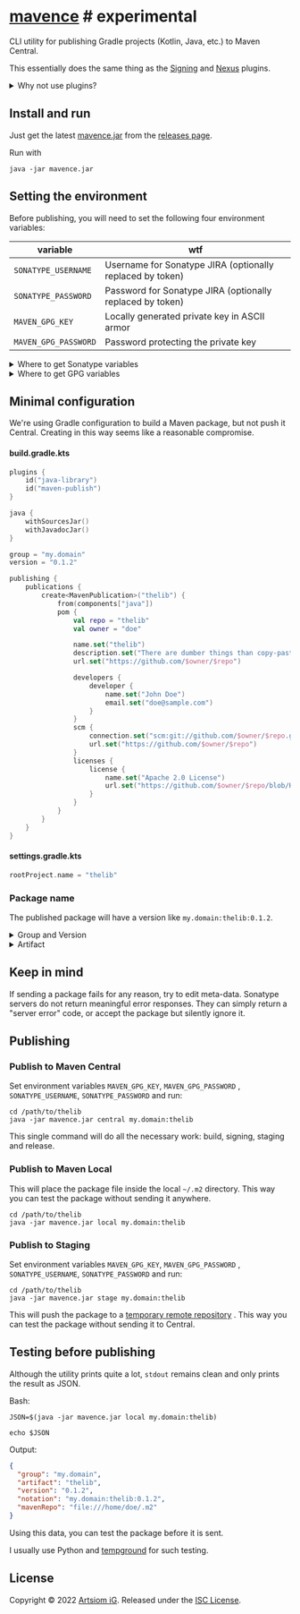 # [mavence](https://github.com/rtmigo/mavence) # experimental

CLI utility for publishing Gradle projects (Kotlin, Java, etc.) to Maven
Central.

This essentially does the same thing as
the [Signing](https://docs.gradle.org/current/userguide/signing_plugin.html) and
[Nexus](https://github.com/gradle-nexus/publish-plugin) plugins.

<details><summary>Why not use plugins?</summary>

- Building locally
- Publishing somewhere

These tasks are almost unrelated.

By placing publishing logic in a build script, you make the foundation of the
project complex, big and ugly.

However, we still use some Gradle plugins. The `maven-publish` creates, i.e.
builds a local copy of the Maven package.

</details>

## Install and run

Just get the
latest [mavence.jar](https://github.com/rtmigo/mavence/releases/latest/download/mavence.jar)
from the [releases page](https://github.com/rtmigo/mavence/releases).

Run with

```
java -jar mavence.jar
```

## Setting the environment

Before publishing, you will need to set the following four environment
variables:

| variable             | wtf                                                       |
|----------------------|-----------------------------------------------------------|
| `SONATYPE_USERNAME`  | Username for Sonatype JIRA (optionally replaced by token) |
| `SONATYPE_PASSWORD`  | Password for Sonatype JIRA (optionally replaced by token) |
| `MAVEN_GPG_KEY`      | Locally generated private key in ASCII armor              |  
| `MAVEN_GPG_PASSWORD` | Password protecting the private key                       |

<details><summary>Where to get Sonatype variables</summary>

You need
to [register](https://getstream.io/blog/publishing-libraries-to-mavencentral-2021/#registering-a-sonatype-account)
on the [Sonatype Jira](https://issues.sonatype.org/secure/Dashboard.jspa)
and chat with bots, until they **verify** that you can publish a package.
That gives you `SONATYPE_USERNAME` and `SONATYPE_PASSWORD` you can use for
publishing.

If you have enough nerve for one more step, you
can [generate tokens](https://central.sonatype.org/publish/manage-user/#generate-token-on-nxrm-servers).
The tokens also can be placed in the `SONATYPE_USERNAME` and `SONATYPE_PASSWORD`. In some circumstances it is safer. 



</details>
<details><summary>Where to get GPG variables</summary>

### Generate key

It gives you `MAVEN_GPG_PASSWORD`.

```bash
$ gpg --gen-key
```

`gpg` will interactively prompt you to choose a password for the new key. It is
this password that should later be placed in the variable `MAVEN_GPG_PASSWORD`.

### See your private key

It gives you `MAVEN_GPG_KEY`.

```bash
$ gpg --list-keys
```

```
pub   rsa3072 2022-10-18 [SC]
      1292EC426424C9BA0A581EE060C994FDCD3CADBD       << this is the ID
uid           [ultimate] John Doe <doe@example.com>
sub   rsa3072 2022-10-18 [E]
```

```bash
$ gpg --export-secret-keys --armor 1292EC426424C9BA0A581EE060C994FDCD3CADBD
```

```
-----BEGIN PGP PRIVATE KEY BLOCK-----

lQWGBGNOko0BDACzxxMh4EwjlOBRuV94reQglPp5Chzdw4yJHKBYffGGCy27nmde
Q05nuVbGJvHqv6jF1+zRNMIEKS/Ioa1C4jenEe0j3boGM2IgjHtPq7WuOeSR2ErX
...

-----END PGP PRIVATE KEY BLOCK-----
```

Or put it directly to `MAVEN_GPG_KEY` environment variable (Bash):

```bash
$ MAVEN_GPG_KEY=$(gpg --export-secret-keys --armor 1292EC426424C9BA0A581EE060C994FDCD3CADBD)

$ export MAVEN_GPG_KEY 
```

### Send the public key to [a keyserver](https://unix.stackexchange.com/a/692097)

You won't come back to this again, but it will be important for the servers when
publishing the package.

```bash
$ gpg --list-keys
```

```
pub   rsa3072 2022-10-18 [SC]
      1292EC426424C9BA0A581EE060C994FDCD3CADBD       << this is the ID
uid           [ultimate] John Doe <doe@example.com>
sub   rsa3072 2022-10-18 [E]
```

```bash
$ gpg --keyserver hkps://keys.openpgp.org --send-keys 1292EC426424C9BA0A581EE060C994FDCD3CADBD
```

Some servers will just store the key. Some may require prior email verification.
Some servers disappear. You have to choose the right one for the moment.




</details>

## Minimal configuration

We're using Gradle configuration to build a Maven package, but not push
it Central. Creating in this way seems like a reasonable compromise.

#### build.gradle.kts

```kotlin
plugins {
    id("java-library")
    id("maven-publish")
}

java {
    withSourcesJar()
    withJavadocJar()
}

group = "my.domain"
version = "0.1.2"

publishing {
    publications {
        create<MavenPublication>("thelib") {
            from(components["java"])
            pom {
                val repo = "thelib"
                val owner = "doe"

                name.set("thelib")
                description.set("There are dumber things than copy-pasting")
                url.set("https://github.com/$owner/$repo")

                developers {
                    developer {
                        name.set("John Doe")
                        email.set("doe@sample.com")
                    }
                }
                scm {
                    connection.set("scm:git://github.com/$owner/$repo.git")
                    url.set("https://github.com/$owner/$repo")
                }
                licenses {
                    license {
                        name.set("Apache 2.0 License")
                        url.set("https://github.com/$owner/$repo/blob/HEAD/LICENSE")
                    }
                }
            }
        }
    }
}
```

#### settings.gradle.kts

```kotlin
rootProject.name = "thelib"
```

### Package name

The published package will have a version like `my.domain:thelib:0.1.2`.

<details><summary>Group and Version</summary>

It is the first and third part of `my.domain:thelib:0.1.2`,
i.e. `my.domain`
and `0.1.2`.

They can be defined in `build.gradle.kts` like that:

```kotlin
group = "my.domain"
version = "0.1.2"
```

</details>

<details><summary>Artifact</summary>

It is the second part of `my.domain:thelib:0.1.2`, i.e. `thelib`.

`mavence` takes it
from [archivesBaseName](https://docs.gradle.org/current/dsl/org.gradle.api.Project.html#org.gradle.api.Project:archivesBaseName)
Gradle property.

#### If we release the root project:

```
thelib/                   <<< dir name will be the artifact name 
    src/
    build.gradle.kts
    settings.gradle.kts   <<< unless redefined here
```

The redefine the root project name, add the following:

```kotlin
// settings.gradle.kts

rootProject.name = "newname"
```     

#### If we release a subproject:

```
myrootproject/ 
    thelib/               <<< dir name will be the artifact name
        src/
        build.gradle.kts
    settings.gradle.kts    
```

</details>

## Keep in mind

If sending a package fails for any reason, try to edit meta-data.
Sonatype servers do not return meaningful error responses. They can simply
return a "server error" code, or accept the package but silently ignore it.

## Publishing

### Publish to Maven Central

Set environment variables `MAVEN_GPG_KEY`, `MAVEN_GPG_PASSWORD`
, `SONATYPE_USERNAME`, `SONATYPE_PASSWORD` and run:

```
cd /path/to/thelib
java -jar mavence.jar central my.domain:thelib 
```

This single command will do all the necessary work: build, signing, staging
and release.

### Publish to Maven Local

This will place the package file inside the local `~/.m2` directory. This way
you can
test the package without sending it anywhere.

```
cd /path/to/thelib
java -jar mavence.jar local my.domain:thelib 
```

### Publish to Staging

Set environment variables `MAVEN_GPG_KEY`, `MAVEN_GPG_PASSWORD`
, `SONATYPE_USERNAME`, `SONATYPE_PASSWORD` and run:

```
cd /path/to/thelib
java -jar mavence.jar stage my.domain:thelib 
```

This will push the package to
a [temporary remote repository](https://s01.oss.sonatype.org/content/repositories/)
.
This way you can test the package without sending it to Central.

## Testing before publishing

Although the utility prints quite a lot, `stdout` remains clean and only
prints the result as JSON.

Bash:

```
JSON=$(java -jar mavence.jar local my.domain:thelib)

echo $JSON
```

Output:

```json
{
  "group": "my.domain",
  "artifact": "thelib",
  "version": "0.1.2",
  "notation": "my.domain:thelib:0.1.2",
  "mavenRepo": "file:///home/doe/.m2"
}
```

Using this data, you can test the package before it is sent.

I usually use Python and [tempground](https://pypi.org/project/tempground/) for
such testing.

## License

Copyright © 2022 [Artsiom iG](https://github.com/rtmigo).
Released under the [ISC License](LICENSE).